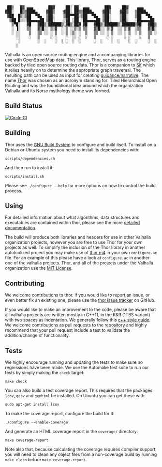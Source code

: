      ██▒   █▓ ▄▄▄       ██▓     ██░ ██  ▄▄▄       ██▓     ██▓    ▄▄▄      
    ▓██░   █▒▒████▄    ▓██▒    ▓██░ ██▒▒████▄    ▓██▒    ▓██▒   ▒████▄    
     ▓██  █▒░▒██  ▀█▄  ▒██░    ▒██▀▀██░▒██  ▀█▄  ▒██░    ▒██░   ▒██  ▀█▄  
      ▒██ █░░░██▄▄▄▄██ ▒██░    ░▓█ ░██ ░██▄▄▄▄██ ▒██░    ▒██░   ░██▄▄▄▄██ 
       ▒▀█░   ▓█   ▓██▒░██████▒░▓█▒░██▓ ▓█   ▓██▒░██████▒░██████▒▓█   ▓██▒
       ░ ▐░   ▒▒   ▓▒█░░ ▒░▓  ░ ▒ ░░▒░▒ ▒▒   ▓▒█░░ ▒░▓  ░░ ▒░▓  ░▒▒   ▓▒█░
       ░ ░░    ▒   ▒▒ ░░ ░ ▒  ░ ▒ ░▒░ ░  ▒   ▒▒ ░░ ░ ▒  ░░ ░ ▒  ░ ▒   ▒▒ ░
         ░░    ░   ▒     ░ ░    ░  ░░ ░  ░   ▒     ░ ░     ░ ░    ░   ▒   
          ░        ░  ░    ░  ░ ░  ░  ░      ░  ░    ░  ░    ░  ░     ░  ░
         ░                                                                    

Valhalla is an open source routing engine and accompanying libraries for use with OpenStreetMap data. This library, Thor, serves as a routing engine backed by tiled open source routing data. Thor is a companion to [Sif](https://github.com/valhalla/sif) which it relies heavily on to determine the appropriate graph traversal. The resulting path can be used as input for creating [guidance/narrative](https://github.com/valhalla/odin). The name [Thor](http://en.wikipedia.org/wiki/Thor) was chosen as an acronym standing for: Tiled Hierarchical Open Routing and was the foundational idea around which the organization Valhalla and its Norse mythology theme was formed.

Build Status
------------

[![Circle CI](https://circleci.com/gh/valhalla/thor.svg?style=svg)](https://circleci.com/gh/valhalla/thor)

Building
--------

Thor uses the [GNU Build System](http://www.gnu.org/software/automake/manual/html_node/GNU-Build-System.html) to configure and build itself. To install on a Debian or Ubuntu system you need to install its dependencies with:

    scripts/dependencies.sh

And then run to install it:

    scripts/install.sh

Please see `./configure --help` for more options on how to control the build process.

Using
-----

For detailed information about what algorithms, data structures and executables are contained within thor, please see the more [detailed documentation](docs/index.md).

The build will produce both libraries and headers for use in other Valhalla organization projects, however you are free to use Thor for your own projects as well. To simplify the inclusion of the Thor library in another autotoolized project you may make use of [thor m4](m4/valhalla_thor.m4) in your own `configure.ac` file. For an example of this please have a look at `configure.ac` in another one of the valhalla projects. Thor, and all of the projects under the Valhalla organization use the [MIT License](COPYING).

Contributing
------------

We welcome contributions to thor. If you would like to report an issue, or even better fix an existing one, please use the [thor issue tracker](https://github.com/valhalla/thor/issues) on GitHub.

If you would like to make an improvement to the code, please be aware that all valhalla projects are written mostly in C++11, in the K&R (1TBS variant) with two spaces as indentation. We generally follow this [c++ style guide](http://google-styleguide.googlecode.com/svn/trunk/cppguide.html). We welcome contributions as pull requests to the [repository](https://github.com/valhalla/thor) and highly recommend that your pull request include a test to validate the addition/change of functionality.

Tests
-----

We highly encourage running and updating the tests to make sure no regressions have been made. We use the Automake test suite to run our tests by simply making the `check` target:

    make check

You can also build a test coverage report. This requires that the packages `lcov`, `gcov` and `genhtml` be installed. On Ubuntu you can get these with:

    sudo apt-get install lcov

To make the coverage report, configure the build for it:

    ./configure --enable-coverage

And generate an HTML coverage report in the `coverage/` directory:

    make coverage-report

Note also that, because calculating the coverage requires compiler support, you will need to clean any object files from a non-coverage build by running `make clean` before `make coverage-report`.
